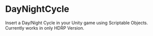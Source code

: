 # DayNightCycle
Insert a Day/Night Cycle in your Unity game using Scriptable Objects. Currently works in only HDRP Version.
